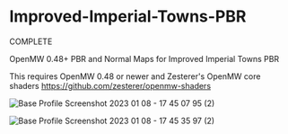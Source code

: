 # Improved-Imperial-Towns-PBR
COMPLETE

OpenMW 0.48+ PBR and Normal Maps for Improved Imperial Towns PBR

This requires OpenMW 0.48 or newer and Zesterer's OpenMW core shaders https://github.com/zesterer/openmw-shaders

![Base Profile Screenshot 2023 01 08 - 17 45 07 95 (2)](https://user-images.githubusercontent.com/121469754/211416691-630ea520-9262-450e-9605-89dd5ac051ab.png)

![Base Profile Screenshot 2023 01 08 - 17 45 35 97 (2)](https://user-images.githubusercontent.com/121469754/211416773-564a3920-55f8-4d96-8d6f-d803ad2fbce4.png)
